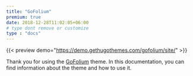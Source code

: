 ```yaml
---
title: "GoFolium"
premium: true
date: 2018-12-28T11:02:05+06:00 
# type dont remove or customize
type : "docs"
---
```


{{< preview demo="https://demo.gethugothemes.com/gofolium/site/" >}}

Thank you for using the [GoFolium](https://gethugothemes.com/themes/goFolium-hugo/) theme. In this documentation, you can find information about the theme and how to use it.